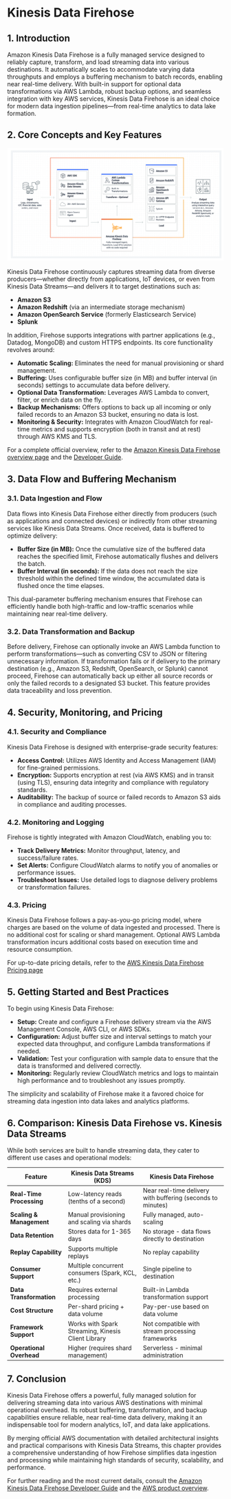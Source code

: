 # Kinesis Data Firehose

## 1. Introduction

Amazon Kinesis Data Firehose is a fully managed service designed to reliably capture, transform, and load streaming data into various destinations. It automatically scales to accommodate varying data throughputs and employs a buffering mechanism to batch records, enabling near real-time delivery. With built-in support for optional data transformations via AWS Lambda, robust backup options, and seamless integration with key AWS services, Kinesis Data Firehose is an ideal choice for modern data ingestion pipelines—from real-time analytics to data lake formation.

## 2. Core Concepts and Key Features

![kinesis-data-firehose](./_assets/kinesis-data-firehose.png)

Kinesis Data Firehose continuously captures streaming data from diverse producers—whether directly from applications, IoT devices, or even from Kinesis Data Streams—and delivers it to target destinations such as:

- **Amazon S3**
- **Amazon Redshift** (via an intermediate storage mechanism)
- **Amazon OpenSearch Service** (formerly Elasticsearch Service)
- **Splunk**

In addition, Firehose supports integrations with partner applications (e.g., Datadog, MongoDB) and custom HTTPS endpoints. Its core functionality revolves around:

- **Automatic Scaling:** Eliminates the need for manual provisioning or shard management.
- **Buffering:** Uses configurable buffer size (in MB) and buffer interval (in seconds) settings to accumulate data before delivery.
- **Optional Data Transformation:** Leverages AWS Lambda to convert, filter, or enrich data on the fly.
- **Backup Mechanisms:** Offers options to back up all incoming or only failed records to an Amazon S3 bucket, ensuring no data is lost.
- **Monitoring & Security:** Integrates with Amazon CloudWatch for real-time metrics and supports encryption (both in transit and at rest) through AWS KMS and TLS.

For a complete official overview, refer to the [Amazon Kinesis Data Firehose overview page](https://aws.amazon.com/kinesis/data-firehose/) and the [Developer Guide](https://docs.aws.amazon.com/firehose/latest/dev/what-is-this-service.html).

## 3. Data Flow and Buffering Mechanism

### 3.1. Data Ingestion and Flow

Data flows into Kinesis Data Firehose either directly from producers (such as applications and connected devices) or indirectly from other streaming services like Kinesis Data Streams. Once received, data is buffered to optimize delivery:

- **Buffer Size (in MB):** Once the cumulative size of the buffered data reaches the specified limit, Firehose automatically flushes and delivers the batch.
- **Buffer Interval (in seconds):** If the data does not reach the size threshold within the defined time window, the accumulated data is flushed once the time elapses.

This dual-parameter buffering mechanism ensures that Firehose can efficiently handle both high-traffic and low-traffic scenarios while maintaining near real-time delivery.

### 3.2. Data Transformation and Backup

Before delivery, Firehose can optionally invoke an AWS Lambda function to perform transformations—such as converting CSV to JSON or filtering unnecessary information. If transformation fails or if delivery to the primary destination (e.g., Amazon S3, Redshift, OpenSearch, or Splunk) cannot proceed, Firehose can automatically back up either all source records or only the failed records to a designated S3 bucket. This feature provides data traceability and loss prevention.

## 4. Security, Monitoring, and Pricing

### 4.1. Security and Compliance

Kinesis Data Firehose is designed with enterprise-grade security features:

- **Access Control:** Utilizes AWS Identity and Access Management (IAM) for fine-grained permissions.
- **Encryption:** Supports encryption at rest (via AWS KMS) and in transit (using TLS), ensuring data integrity and compliance with regulatory standards.
- **Auditability:** The backup of source or failed records to Amazon S3 aids in compliance and auditing processes.

### 4.2. Monitoring and Logging

Firehose is tightly integrated with Amazon CloudWatch, enabling you to:

- **Track Delivery Metrics:** Monitor throughput, latency, and success/failure rates.
- **Set Alerts:** Configure CloudWatch alarms to notify you of anomalies or performance issues.
- **Troubleshoot Issues:** Use detailed logs to diagnose delivery problems or transformation failures.

### 4.3. Pricing

Kinesis Data Firehose follows a pay-as-you-go pricing model, where charges are based on the volume of data ingested and processed. There is no additional cost for scaling or shard management. Optional AWS Lambda transformation incurs additional costs based on execution time and resource consumption.

For up-to-date pricing details, refer to the [AWS Kinesis Data Firehose Pricing page](https://aws.amazon.com/kinesis/data-firehose/pricing/) 

## 5. Getting Started and Best Practices

To begin using Kinesis Data Firehose:

- **Setup:** Create and configure a Firehose delivery stream via the AWS Management Console, AWS CLI, or AWS SDKs.
- **Configuration:** Adjust buffer size and interval settings to match your expected data throughput, and configure Lambda transformations if needed.
- **Validation:** Test your configuration with sample data to ensure that the data is transformed and delivered correctly.
- **Monitoring:** Regularly review CloudWatch metrics and logs to maintain high performance and to troubleshoot any issues promptly.

The simplicity and scalability of Firehose make it a favored choice for streaming data ingestion into data lakes and analytics platforms.
## 6. Comparison: Kinesis Data Firehose vs. Kinesis Data Streams

While both services are built to handle streaming data, they cater to different use cases and operational models:

| Feature                  | Kinesis Data Streams (KDS)                         | Kinesis Data Firehose                                       |
| ------------------------ | -------------------------------------------------- | ----------------------------------------------------------- |
| **Real-Time Processing** | Low-latency reads (tenths of a second)             | Near real-time delivery with buffering (seconds to minutes) |
| **Scaling & Management** | Manual provisioning and scaling via shards         | Fully managed, auto-scaling                                 |
| **Data Retention**       | Stores data for 1-365 days                         | No storage - data flows directly to destination             |
| **Replay Capability**    | Supports multiple replays                          | No replay capability                                        |
| **Consumer Support**     | Multiple concurrent consumers (Spark, KCL, etc.)   | Single pipeline to destination                              |
| **Data Transformation**  | Requires external processing                       | Built-in Lambda transformation support                      |
| **Cost Structure**       | Per-shard pricing + data volume                    | Pay-per-use based on data volume                            |
| **Framework Support**    | Works with Spark Streaming, Kinesis Client Library | Not compatible with stream processing frameworks            |
| **Operational Overhead** | Higher (requires shard management)                 | Serverless - minimal administration                         |

## 7. Conclusion

Kinesis Data Firehose offers a powerful, fully managed solution for delivering streaming data into various AWS destinations with minimal operational overhead. Its robust buffering, transformation, and backup capabilities ensure reliable, near real-time data delivery, making it an indispensable tool for modern analytics, IoT, and data lake applications.

By merging official AWS documentation with detailed architectural insights and practical comparisons with Kinesis Data Streams, this chapter provides a comprehensive understanding of how Firehose simplifies data ingestion and processing while maintaining high standards of security, scalability, and performance.

For further reading and the most current details, consult the [Amazon Kinesis Data Firehose Developer Guide](https://docs.aws.amazon.com/firehose/latest/dev/what-is-this-service.html)  and the [AWS product overview](https://aws.amazon.com/kinesis/data-firehose/).